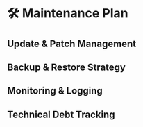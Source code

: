# 🛠️ Maintenance Plan

## Update & Patch Management

## Backup & Restore Strategy

## Monitoring & Logging

## Technical Debt Tracking